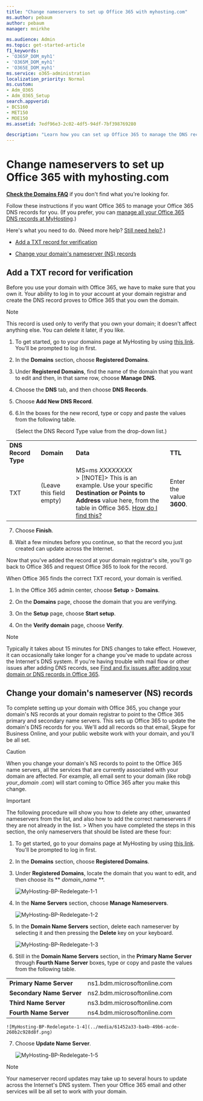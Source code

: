 ```yaml
---
title: "Change nameservers to set up Office 365 with myhosting.com"
ms.author: pebaum
author: pebaum
manager: mnirkhe

ms.audience: Admin
ms.topic: get-started-article
f1_keywords:
- 'O365P_DOM_myh1'
- 'O365M_DOM_myh1'
- 'O365E_DOM_myh1'
ms.service: o365-administration
localization_priority: Normal
ms.custom:
- Adm_O365
- Adm_O365_Setup
search.appverid:
- BCS160
- MET150
- MOE150
ms.assetid: 7edf96e3-2c02-4df5-94df-7bf398769280

description: "Learn how you can set up Office 365 to manage the DNS records of your custom domain at myhosting.com."
---
```


# Change nameservers to set up Office 365 with myhosting.com

 **[Check the Domains FAQ](../setup/domains-faq.md)** if you don't find what you're looking for. 
  
Follow these instructions if you want Office 365 to manage your Office 365 DNS records for you. (If you prefer, you can [manage all your Office 365 DNS records at MyHosting](create-dns-records-at-myhosting-com.md).)
  
Here's what you need to do. (Need more help? [Still need help?](change-nameservers-at-myhosting-com.md#BKMK_NeedHelp).)
  
- [Add a TXT record for verification](change-nameservers-at-myhosting-com.md#BKMK_verify)
    
- [Change your domain's nameserver (NS) records](change-nameservers-at-myhosting-com.md#BKMK_nameservers)
    
## Add a TXT record for verification
<a name="BKMK_verify"> </a>

Before you use your domain with Office 365, we have to make sure that you own it. Your ability to log in to your account at your domain registrar and create the DNS record proves to Office 365 that you own the domain.
  
> [!NOTE]
> This record is used only to verify that you own your domain; it doesn't affect anything else. You can delete it later, if you like. 
  
1. To get started, go to your domains page at MyHosting by using [this link](https://manage.myhosting.com/single.mdl). You'll be prompted to log in first.
    
2. In the **Domains** section, choose **Registered Domains**.
    
3. Under **Registered Domains**, find the name of the domain that you want to edit and then, in that same row, choose **Manage DNS**.
    
4. Choose the **DNS** tab, and then choose **DNS Records**.
    
5. Choose **Add New DNS Record**.
    
6. 6.In the boxes for the new record, type or copy and paste the values from the following table.
    
    (Select the DNS Record Type value from the drop-down list.)
    
|||||
|:-----|:-----|:-----|:-----|
|**DNS Record Type** <br/> |**Domain** <br/> |**Data** <br/> |**TTL** <br/> |
|TXT  <br/> |(Leave this field empty)  <br/> |MS=ms *XXXXXXXX*  <br/> > [!NOTE]> This is an example. Use your specific **Destination or Points to Address** value here, from the table in Office 365. [How do I find this?](../get-help-with-domains/information-for-dns-records.md)          |Enter the value **3600**.  <br/> |
   
7. Choose **Finish**.
    
8. Wait a few minutes before you continue, so that the record you just created can update across the Internet.
    
Now that you've added the record at your domain registrar's site, you'll go back to Office 365 and request Office 365 to look for the record.
  
When Office 365 finds the correct TXT record, your domain is verified.
  
1. In the Office 365 admin center, choose **Setup** \> **Domains**.
    
2. On the **Domains** page, choose the domain that you are verifying. 
    
3. On the **Setup** page, choose **Start setup**.
    
4. On the **Verify domain** page, choose **Verify**.
    
> [!NOTE]
> Typically it takes about 15 minutes for DNS changes to take effect. However, it can occasionally take longer for a change you've made to update across the Internet's DNS system. If you're having trouble with mail flow or other issues after adding DNS records, see [Find and fix issues after adding your domain or DNS records in Office 365](../get-help-with-domains/find-and-fix-issues.md). 
  
## Change your domain's nameserver (NS) records
<a name="BKMK_nameservers"> </a>

To complete setting up your domain with Office 365, you change your domain's NS records at your domain registrar to point to the Office 365 primary and secondary name servers. This sets up Office 365 to update the domain's DNS records for you. We'll add all records so that email, Skype for Business Online, and your public website work with your domain, and you'll be all set.
  
> [!CAUTION]
> When you change your domain's NS records to point to the Office 365 name servers, all the services that are currently associated with your domain are affected. For example, all email sent to your domain (like rob@ *your_domain*  .com) will start coming to Office 365 after you make this change. 
  
> [!IMPORTANT]
> The following procedure will show you how to delete any other, unwanted nameservers from the list, and also how to add the correct nameservers if they are not already in the list. > When you have completed the steps in this section, the only nameservers that should be listed are these four: 
  
1. To get started, go to your domains page at MyHosting by using [this link](https://manage.myhosting.com/single.mdl). You'll be prompted to log in first.
    
2. In the **Domains** section, choose **Registered Domains**.
    
3. Under **Registered Domains**, locate the domain that you want to edit, and then choose its ** *domain_name* **. 
    
    ![MyHosting-BP-Redelegate-1-1](../media/6d5037a4-0d08-41d8-b73b-51babe2b8f34.png)
  
4. In the **Name Servers** section, choose **Manage Nameservers**.
    
    ![MyHosting-BP-Redelegate-1-2](../media/8d6a4812-56b9-46eb-8eed-fcf904b242e2.png)
  
5. In the **Domain Name Servers** section, delete each nameserver by selecting it and then pressing the **Delete** key on your keyboard. 
    
    ![MyHosting-BP-Redelegate-1-3](../media/37d3de2e-0a58-470e-97bd-49e589adfeb4.png)
  
6. Still in the **Domain Name Servers** section, in the **Primary Name Server** through **Fourth Name Server** boxes, type or copy and paste the values from the following table. 
    
|||
|:-----|:-----|
|**Primary Name Server** <br/> |ns1.bdm.microsoftonline.com  <br/> |
|**Secondary Name Server** <br/> |ns2.bdm.microsoftonline.com  <br/> |
|**Third Name Server** <br/> |ns3.bdm.microsoftonline.com  <br/> |
|**Fourth Name Server** <br/> |ns4.bdm.microsoftonline.com  <br/> |
   
    ![MyHosting-BP-Redelegate-1-4](../media/61452a33-ba4b-49b6-acde-260b2c928d8f.png)
  
7. Choose **Update Name Server**.
    
    ![MyHosting-BP-Redelegate-1-5](../media/d574a517-b7df-440e-a3ea-0fe173618183.png)
  
> [!NOTE]
> Your nameserver record updates may take up to several hours to update across the Internet's DNS system. Then your Office 365 email and other services will be all set to work with your domain. 
  

